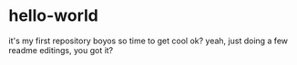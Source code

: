 # hello-world
it's my first repository boyos
so time to get cool ok?
yeah, just doing a few readme editings, you got it?
